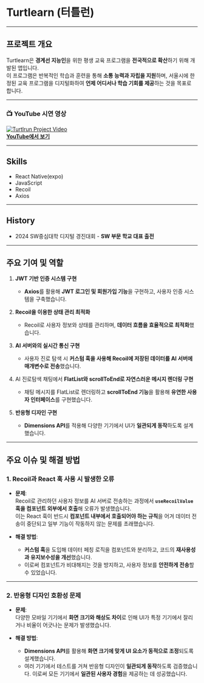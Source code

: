 # **Turtlearn (터틀런)**

---

## **프로젝트 개요**  
Turtlearn은 **경계선 지능인**을 위한 평생 교육 프로그램을 **전국적으로 확산**하기 위해 개발된 앱입니다.  
이 프로그램은 반복적인 학습과 훈련을 통해 **소통 능력과 자립을 지원**하며, 서울시에 한정된 교육 프로그램을 디지털화하여 **언제 어디서나 학습 기회를 제공**하는 것을 목표로 합니다.

---

### **📺 YouTube 시연 영상**  
[![Turtlrun Project Video](https://img.youtube.com/vi/nIzAK50_qOs/0.jpg)](https://www.youtube.com/watch?v=nIzAK50_qOs)  
**[YouTube에서 보기](https://www.youtube.com/watch?v=nIzAK50_qOs)**

---

## **Skills**
* React Native(expo) 
* JavaScript  
* Recoil  
* Axios  

---

## **History**
- 2024 SW중심대학 디지털 경진대회 - **SW 부문 학교 대표 출전**

---

## **주요 기여 및 역할**

1. **JWT 기반 인증 시스템 구현**  
   - **Axios**를 활용해 **JWT 로그인 및 회원가입 기능**을 구현하고, 사용자 인증 시스템을 구축했습니다.

2. **Recoil을 이용한 상태 관리 최적화**  
   - Recoil로 사용자 정보와 상태를 관리하며, **데이터 흐름을 효율적으로 최적화**했습니다.

3. **AI 서버와의 실시간 통신 구현**  
   - 사용자 진로 탐색 시 **커스텀 훅을 사용해 Recoil에 저장된 데이터를 AI 서버에 매개변수로 전송**했습니다. 

4. AI 진로탐색 채팅에서 **FlatList와 scrollToEnd로 자연스러운 메시지 렌더링 구현**  
   - 채팅 메시지를 FlatList로 렌더링하고 **scrollToEnd 기능**을 활용해 **유연한 사용자 인터페이스**를 구현했습니다.

5. **반응형 디자인 구현**  
   - **Dimensions API**를 적용해 다양한 기기에서 UI가 **일관되게 동작**하도록 설계했습니다.

---

## **주요 이슈 및 해결 방법**

### **1. Recoil과 React 훅 사용 시 발생한 오류**  
- **문제**:  
  Recoil로 관리하던 사용자 정보를 AI 서버로 전송하는 과정에서 **`useRecoilValue` 훅을 컴포넌트 외부에서 호출**해 오류가 발생했습니다.  
  이는 React 훅이 반드시 **컴포넌트 내부에서 호출되어야 하는 규칙**을 어겨 데이터 전송이 중단되고 일부 기능이 작동하지 않는 문제를 초래했습니다.

- **해결 방법**:  
  - **커스텀 훅**을 도입해 데이터 페칭 로직을 컴포넌트와 분리하고, 코드의 **재사용성과 유지보수성을 개선**했습니다.  
  - 이로써 컴포넌트가 비대해지는 것을 방지하고, 사용자 정보를 **안전하게 전송**할 수 있었습니다.

---

### **2. 반응형 디자인 호환성 문제**  
- **문제**:  
  다양한 모바일 기기에서 **화면 크기와 해상도 차이**로 인해 UI가 특정 기기에서 잘리거나 비율이 어긋나는 문제가 발생했습니다.

- **해결 방법**:  
  - **Dimensions API**를 활용해 **화면 크기에 맞게 UI 요소가 동적으로 조정**되도록 설계했습니다.  
  - 여러 기기에서 테스트를 거쳐 반응형 디자인이 **일관되게 동작**하도록 검증했습니다. 이로써 모든 기기에서 **일관된 사용자 경험**을 제공하는 데 성공했습니다.
